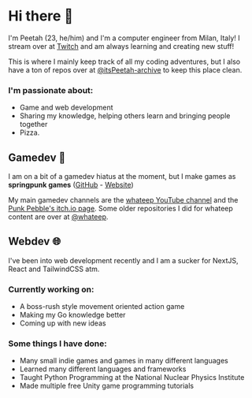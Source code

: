 # Hi there 👋

I'm Peetah (23, he/him) and I'm a computer engineer from Milan, Italy!
I stream over at [Twitch](https://twitch.tv/malimore) and am always learning and creating new stuff!

This is where I mainly keep track of all my coding adventures, but I also have a ton of repos over at [@itsPeetah-archive](https://github.com/itsPeetah-archive) to keep this place clean.

### I'm passionate about:

- Game and web development
- Sharing my knowledge, helping others learn and bringing people together
- Pizza.

## Gamedev 👾

I am on a bit of a gamedev hiatus at the moment, but I make games as **springpunk games** ([GitHub](https://github.com/springpunk) - [Website](https://games.springpunk.net))

My main gamedev channels are the [whateep YouTube channel](https://youtube.com/whateep) and the [Punk Pebble's itch.io page](https://punkpebblestudio.itch.io). Some older repositories I did for whateep content are over at [@whateep](https://github.com/whateep).

## Webdev 🌐

I've been into web development recently and I am a sucker for NextJS, React and TailwindCSS atm.

### Currently working on:

- A boss-rush style movement oriented action game
- Making my Go knowledge better
- Coming up with new ideas

### Some things I have done:

- Many small indie games and games in many different languages
- Learned many different languages and frameworks
- Taught Python Programming at the National Nuclear Physics Institute
- Made multiple free Unity game programming tutorials
